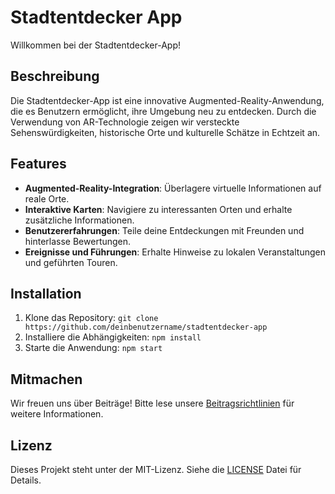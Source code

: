 # Stadtentdecker App

Willkommen bei der Stadtentdecker-App!

## Beschreibung
Die Stadtentdecker-App ist eine innovative Augmented-Reality-Anwendung, die es Benutzern ermöglicht, ihre Umgebung neu zu entdecken. Durch die Verwendung von AR-Technologie zeigen wir versteckte Sehenswürdigkeiten, historische Orte und kulturelle Schätze in Echtzeit an.

## Features
- **Augmented-Reality-Integration**: Überlagere virtuelle Informationen auf reale Orte.
- **Interaktive Karten**: Navigiere zu interessanten Orten und erhalte zusätzliche Informationen.
- **Benutzererfahrungen**: Teile deine Entdeckungen mit Freunden und hinterlasse Bewertungen.
- **Ereignisse und Führungen**: Erhalte Hinweise zu lokalen Veranstaltungen und geführten Touren.

## Installation
1. Klone das Repository: `git clone https://github.com/deinbenutzername/stadtentdecker-app`
2. Installiere die Abhängigkeiten: `npm install`
3. Starte die Anwendung: `npm start`

## Mitmachen
Wir freuen uns über Beiträge! Bitte lese unsere [Beitragsrichtlinien](CONTRIBUTING.md) für weitere Informationen.

## Lizenz
Dieses Projekt steht unter der MIT-Lizenz. Siehe die [LICENSE](LICENSE) Datei für Details.